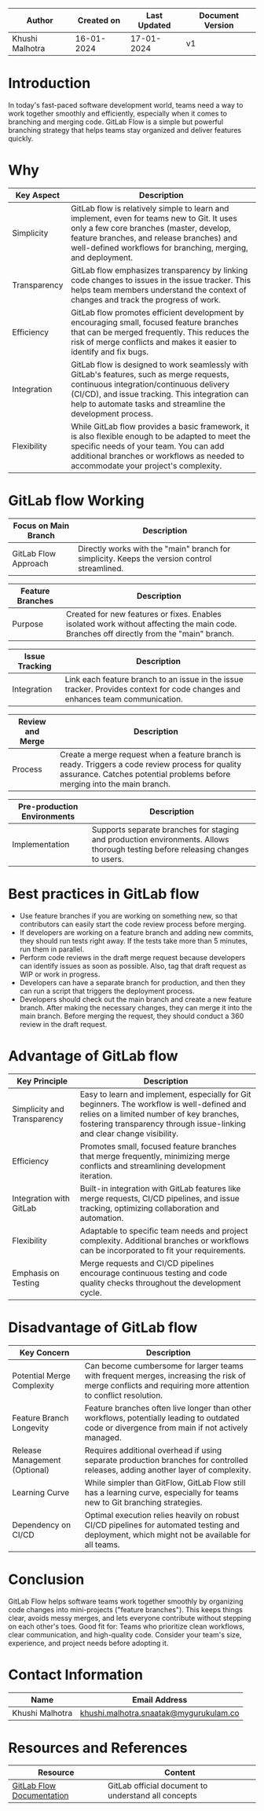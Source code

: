 | Author           | Created on  | Last Updated | Document Version |
|------------------|-------------|--------------|-------------------|
| Khushi Malhotra | 16-01-2024  | 17-01-2024   |        v1          |

# Introduction

In today's fast-paced software development world, teams need a way to work together smoothly and efficiently, especially when it comes to branching and merging code. GitLab Flow is a simple but powerful branching strategy that helps teams stay organized and deliver features quickly.

# Why

| Key Aspect      | Description                                                                                                                                                               |
|-----------------|---------------------------------------------------------------------------------------------------------------------------------------------------------------------------|
| Simplicity      | GitLab flow is relatively simple to learn and implement, even for teams new to Git. It uses only a few core branches (master, develop, feature branches, and release branches) and well-defined workflows for branching, merging, and deployment. |
| Transparency    | GitLab flow emphasizes transparency by linking code changes to issues in the issue tracker. This helps team members understand the context of changes and track the progress of work.                                 |
| Efficiency      | GitLab flow promotes efficient development by encouraging small, focused feature branches that can be merged frequently. This reduces the risk of merge conflicts and makes it easier to identify and fix bugs.                |
| Integration     | GitLab flow is designed to work seamlessly with GitLab's features, such as merge requests, continuous integration/continuous delivery (CI/CD), and issue tracking. This integration can help to automate tasks and streamline the development process. |
| Flexibility     | While GitLab flow provides a basic framework, it is also flexible enough to be adapted to meet the specific needs of your team. You can add additional branches or workflows as needed to accommodate your project's complexity.         |

# GitLab flow Working

| **Focus on Main Branch**     | **Description**                                      | 
|--------------------------|--------------------------------------------| 
| GitLab Flow Approach     | Directly works with the "main" branch for simplicity. Keeps the version control streamlined.            |

| **Feature Branches**         | **Description**                                           |
|--------------------------|--------------------------------------------| 
| Purpose                  | Created for new features or fixes. Enables isolated work without affecting the main code. Branches off directly from the "main" branch.    |

| **Issue Tracking**           | **Description**                                            |
|--------------------------|--------------------------------------------| 
| Integration              | Link each feature branch to an issue in the issue tracker. Provides context for code changes and enhances team communication.|

| **Review and Merge**         | **Description**                                          |
|--------------------------|--------------------------------------------| 
| Process                  | Create a merge request when a feature branch is ready. Triggers a code review process for quality assurance. Catches potential problems before merging into the main branch.|

| **Pre-production Environments** | **Description**                                        |
|--------------------------|--------------------------------------------| 
| Implementation           | Supports separate branches for staging and production environments. Allows thorough testing before releasing changes to users.|


# Best practices in GitLab flow
- Use feature branches if you are working on something new, so that contributors can easily start the code review process before merging.
- If developers are working on a feature branch and adding new commits, they should run tests right away. If the tests take more than 5 minutes, run them in parallel.
- Perform code reviews in the draft merge request because developers can identify issues as soon as possible. Also, tag that draft request as WIP or work in progress.
- Developers can have a separate branch for production, and then they can run a script that triggers the deployment process.
- Developers should check out the main branch and create a new feature branch. After making the necessary changes, they can merge it into the main branch. Before merging the request, they should conduct a 360 review in the draft request.

# Advantage of GitLab flow

| Key Principle             | Description                                                                                                                                                                                                                          |
|---------------------------|--------------------------------------------------------------------------------------------------------------------------------------------------------------------------------------------------------------------------------------|
| Simplicity and Transparency| Easy to learn and implement, especially for Git beginners. The workflow is well-defined and relies on a limited number of key branches, fostering transparency through issue-linking and clear change visibility.               |
| Efficiency                | Promotes small, focused feature branches that merge frequently, minimizing merge conflicts and streamlining development iteration.                                                                                                  |
| Integration with GitLab    | Built-in integration with GitLab features like merge requests, CI/CD pipelines, and issue tracking, optimizing collaboration and automation.                                                                                           |
| Flexibility               | Adaptable to specific team needs and project complexity. Additional branches or workflows can be incorporated to fit your requirements.                                                                                               |
| Emphasis on Testing       | Merge requests and CI/CD pipelines encourage continuous testing and code quality checks throughout the development cycle.                                                                                                           |
# Disadvantage of GitLab flow

| Key Concern                | Description                                                                                                                                                                                                                                |
|----------------------------|--------------------------------------------------------------------------------------------------------------------------------------------------------------------------------------------------------------------------------------------|
| Potential Merge Complexity | Can become cumbersome for larger teams with frequent merges, increasing the risk of merge conflicts and requiring more attention to conflict resolution.                                                                                   |
| Feature Branch Longevity   | Feature branches often live longer than other workflows, potentially leading to outdated code or divergence from main if not actively managed.                                                                                           |
| Release Management (Optional)| Requires additional overhead if using separate production branches for controlled releases, adding another layer of complexity.                                                                                                              |
| Learning Curve             | While simpler than GitFlow, GitLab Flow still has a learning curve, especially for teams new to Git branching strategies.                                                                                                                  |
| Dependency on CI/CD        | Optimal execution relies heavily on robust CI/CD pipelines for automated testing and deployment, which might not be available for all teams.                                                                                               |

# Conclusion 

GitLab Flow helps software teams work together smoothly by organizing code changes into mini-projects ("feature branches"). This keeps things clear, avoids messy merges, and lets everyone contribute without stepping on each other's toes.
Good fit for: Teams who prioritize clean workflows, clear communication, and high-quality code. Consider your team's size, experience, and project needs before adopting it.

# Contact Information

| Name            | Email Address                        |
|-----------------|--------------------------------------|
| Khushi Malhotra | khushi.malhotra.snaatak@mygurukulam.co |

# Resources and References

| Resource                                 | Content                                               |
|------------------------------------------|-------------------------------------------------------|
| [GitLab Flow Documentation](https://about.gitlab.com/topics/version-control/what-is-gitlab-flow/) | GitLab official document to understand all concepts   |
